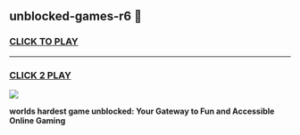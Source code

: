 
## unblocked-games-r6 👋
<h3>
<a href="https://premium.freeplayer.one?title=unblocked-games-r6&ref=14F">CLICK TO PLAY</a></h3>
<hr>

<h3>
<a href="https://premium.freeplayer.one?title=unblocked-games-r6&ref=14F">CLICK 2 PLAY</a>
  
</h3>

<a href="https://premium.freeplayer.one?title=unblocked-games-r6&ref=12F/"><img src="https://clearcache.store/games.png"></a>


**worlds hardest game unblocked: Your Gateway to Fun and Accessible Online Gaming**
